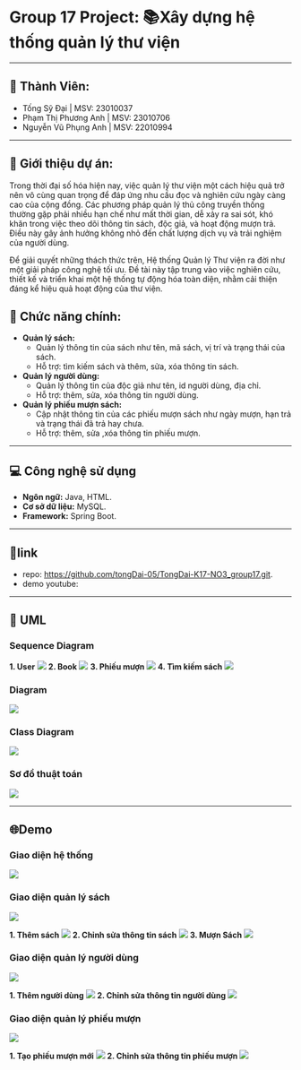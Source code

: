 # Group 17 Project: 📚Xây dựng hệ thống quản lý thư viện
---------------
## 👥 Thành Viên:
* Tống Sỹ Đại | MSV: 	23010037
* Phạm Thị Phương Anh | MSV: 23010706
* Nguyễn Vũ Phụng Anh | MSV: 22010994
---------------
## 📌 Giới thiệu dự án:
Trong thời đại số hóa hiện nay, việc quản lý thư viện một cách hiệu quả trở nên vô cùng quan trọng để đáp ứng nhu cầu đọc và nghiên cứu ngày càng cao của cộng đồng. Các phương pháp quản lý thủ công truyền thống thường gặp phải nhiều hạn chế như mất thời gian, dễ xảy ra sai sót, khó khăn trong việc theo dõi thông tin sách, độc giả, và hoạt động mượn trả. Điều này gây ảnh hưởng không nhỏ đến chất lượng dịch vụ và trải nghiệm của người dùng.

Để giải quyết những thách thức trên, Hệ thống Quản lý Thư viện ra đời như một giải pháp công nghệ tối ưu. Đề tài này tập trung vào việc nghiên cứu, thiết kế và triển khai một hệ thống tự động hóa toàn diện, nhằm cải thiện đáng kể hiệu quả hoạt động của thư viện.
## 📖 Chức năng chính:
* **Quản lý sách:**
  - Quản lý thông tin của sách như tên, mã sách, vị trí và trạng thái của sách.
  - Hỗ trợ: tìm kiếm sách và thêm, sửa, xóa thông tin sách.
* **Quản lý người dùng:**
  - Quản lý thông tin của độc giả như tên, id người dùng, địa chỉ.
  - Hỗ trợ: thêm, sửa, xóa thông tin người dùng.
* **Quản lý phiếu mượn sách:**
  - Cập nhật thông tin của các phiếu mượn sách như ngày mượn, hạn trả và trạng thái đã trả hay chưa.
  - Hỗ trợ: thêm, sửa ,xóa thông tin phiếu mượn.

---------------
## 💻 Công nghệ sử dụng
* **Ngôn ngữ:** Java, HTML.
* **Cơ sở dữ liệu:** MySQL.
* **Framework:** Spring Boot.
----------------
## 🔗link
- repo: https://github.com/tongDai-05/TongDai-K17-NO3_group17.git.
- demo youtube:
   
----------------
## 🧩 UML
### Sequence Diagram	
**1. User**
<img src="img/user.jpg">
**2. Book**
<img src="img/book.jpg">
**3. Phiếu mượn**
<img src="img/pm.jpg">
**4. Tìm kiếm sách**
<img src="img/timkiem.jpg">

### Diagram
<img src="img/sơ đồ diagram .png">

### Class Diagram
<img src="img/class_diagram.png">

### Sơ đồ thuật toán
<img src="img/luudomuonsach1.jpg">

---------------

## 🌐Demo
### Giao diện hệ thống
<img src="img/daodien.jpg">

### Giao diện quản lý sách
<img src="img/dd_qls.png">

**1. Thêm sách**
<img src="img/add_b.png">
**2. Chỉnh sửa thông tin sách**
<img src="img/edit_b.png">
**3. Mượn Sách**
<img src="img/dd_nhap1.png">

### Giao diện quản lý người dùng
<img src="img/dd_qlu.png">

**1. Thêm người dùng**
<img src="img/add_u.png">
**2. Chỉnh sửa thông tin người dùng**
<img src="img/edit_u.png">

### Giao diện quản lý phiếu mượn
<img src="img/dd_qlp.png">

**1. Tạo phiếu mượn mới**
<img src="img/add_p.png">
**2. Chỉnh sửa thông tin phiếu mượn**
<img src="img/edit_p.png">

 
